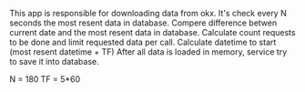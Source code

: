 This app is responsible for downloading data from okx.
It's check every N seconds the most resent data in database.
Compere difference betwen current date and the most resent data in database. 
Calculate count requests to be done and limit requested data per call.
Calculate datetime to start (most resent datetime + TF)
After all data is loaded in memory, service try to save it into database.

N = 180
TF = 5*60

